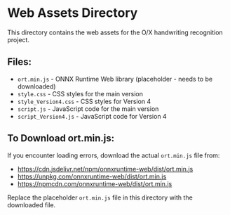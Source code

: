 # Web Assets Directory

This directory contains the web assets for the O/X handwriting recognition project.

## Files:

- `ort.min.js` - ONNX Runtime Web library (placeholder - needs to be downloaded)
- `style.css` - CSS styles for the main version
- `style_Version4.css` - CSS styles for Version 4
- `script.js` - JavaScript code for the main version  
- `script_Version4.js` - JavaScript code for Version 4

## To Download ort.min.js:

If you encounter loading errors, download the actual `ort.min.js` file from:

- https://cdn.jsdelivr.net/npm/onnxruntime-web/dist/ort.min.js
- https://unpkg.com/onnxruntime-web/dist/ort.min.js
- https://npmcdn.com/onnxruntime-web/dist/ort.min.js

Replace the placeholder `ort.min.js` file in this directory with the downloaded file.